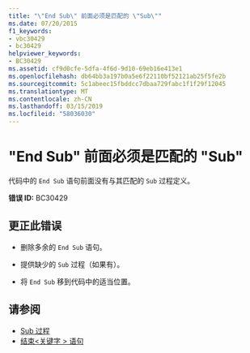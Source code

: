 ```yaml
---
title: "\"End Sub\" 前面必须是匹配的 \"Sub\""
ms.date: 07/20/2015
f1_keywords:
- vbc30429
- bc30429
helpviewer_keywords:
- BC30429
ms.assetid: cf9d0cfe-5dfa-4f6d-9d10-69eb16e413e1
ms.openlocfilehash: db64bb3a197b0a5e6f22110bf52121ab25f5fe2b
ms.sourcegitcommit: 5c1abeec15fbddcc7dbaa729fabc1f1f29f12045
ms.translationtype: MT
ms.contentlocale: zh-CN
ms.lasthandoff: 03/15/2019
ms.locfileid: "58036030"
---
```

# <a name="end-sub-must-be-preceded-by-a-matching-sub"></a>"End Sub" 前面必须是匹配的 "Sub"
代码中的 `End Sub` 语句前面没有与其匹配的 `Sub` 过程定义。  
  
 **错误 ID:** BC30429  
  
## <a name="to-correct-this-error"></a>更正此错误  
  
-   删除多余的 `End Sub` 语句。  
  
-   提供缺少的 `Sub` 过程（如果有）。  
  
-   将 `End Sub` 移到代码中的适当位置。  
  
## <a name="see-also"></a>请参阅

- [Sub 过程](../../visual-basic/programming-guide/language-features/procedures/sub-procedures.md)
- [结束\<关键字 > 语句](../../visual-basic/language-reference/statements/end-keyword-statement.md)
